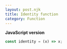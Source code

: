 ```yaml
---
layout: post.njk
title: Identity function
category: Function
---
```


**JavaScript version**

```js
const identity = (x) => x;
```
